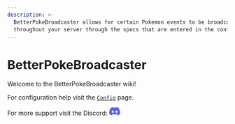 ```yaml
---
description: >-
  BetterPokeBroadcaster allows for certain Pokemon events to be broadcasted
  throughout your server through the specs that are entered in the configs.
---
```


# BetterPokeBroadcaster

Welcome to the BetterPokeBroadcaster wiki!

For configuration help visit the [`Config`](config.md) page.

For more support visit the Discord: <a href="https://discord.envyware.co.uk"><img src="/img/icon_clyde_blurple_RGB.svg" alt="Discord" width="25"/></a>
